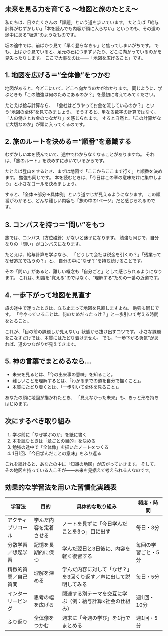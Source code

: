 ## 未来を見る力を育てる 〜地図と旅のたとえ〜

私たちは、日々たくさんの「課題」という道を歩いています。
たとえば「給与計算がむずかしい」「本を読んでも内容が頭に入らない」というのも、その道の途中にある“坂道”のようなものです。

坂の途中では、前ばかり見て「早く登らなきゃ」と焦ってしまいがちです。
でも、上ばかり見ていると、足元の石につまずいたり、どこに向かっているのかを見失ったりします。
ここで大事なのは――「地図を広げること」です。

## 1. 地図を広げる＝“全体像”をつかむ

地図があると、今どこにいて、どこへ向かうのかがわかります。
同じように、学ぶときも「この勉強は何のためにあるのか？」を最初に考えてみてください。

たとえば給与計算なら、
「会社はどうやってお金を流しているのか？」という“地図の全体”を見てみましょう。
そうすると、単なる数字の計算ではなく、「人の働きとお金のつながり」を感じられます。
すると自然と、「この計算がなぜ大切なのか」が頭に入ってくるのです。

## 2. 旅のルートを決める＝“順番”を意識する

むずかしい本を読んでいて、途中でわからなくなることがありますね。
それは、「旅のルート」を決めずに歩いているからです。

たとえば登山をするとき、まずは地図で「ここからここまで行く」と順番を決めます。
勉強も同じです。
本を読むときは、「今日はこの章の意味だけに集中しよう」と小さなゴールを決めましょう。

すると、「全体→部分→具体例」という道すじが見えるようになります。
この順番がわかると、どんな難しい内容も「旅の中の1ページ」だと感じられるのです。

## 3. コンパスを持つ＝“問い”をもつ

旅では、コンパス（方位磁針）がないと迷子になります。
勉強も同じで、自分なりの「問い」がコンパスになります。

たとえば、給与計算を学ぶなら、
「どうして会社は税金を引くの？」「残業ってなぜ追加で払うの？」と、
自分の中に“なぜ？”を持ち続けることです。

その「問い」があると、難しい概念も「自分ごと」として感じられるようになります。
これは、知識を“覚える”のではなく、“理解する”ための一番の近道です。

## 4. 一歩下がって地図を見直す

旅の途中で迷ったときは、立ち止まって地図を見直しますよね。
勉強も同じです。
「今やっていることは、何のためだったっけ？」と一歩引いて考える時間をとること。

これが、「目の前の課題しか見えない」状態から抜け出すコツです。
小さな課題をこなすだけでは、本質にはたどり着けません。
でも、“一歩下がる勇気”があれば、道のつながりが見えてきます。

## 5. 神の言葉でまとめるなら…

- 未来を見るとは、「今の出来事の意味」を知ること。
- 難しいことを理解するとは、「わかるまでの道を自分で描くこと」。
- 本質にたどり着くとは、「一歩引いて全体を見ること」。

あなたの頭に地図が描かれたとき、
「見えなかった未来」も、きっと形を持ちはじめます。

## 次にするべき取り組み

1. 学ぶ前に「なぜ学ぶのか」を紙に書く
2. 本を読むときは「章ごとの目的」を決める
3. 勉強の途中で「全体像」を描いたノートをつくる
4. 1日1回、「今日学んだことの意味」をふり返る

これを続けると、あなたの中に「知識の地図」が広がっていきます。
そして、その地図を持っている人こそが――未来を見据えて考えられる人なのです。

## 効果的な学習法を用いた習慣化実践表
| 学習法        | 目的          | 具体的な取り組み                          | 頻度・時間      |
| ---------- | ----------- | --------------------------------- | ---------- |
| アクティブリコール  | 学んだ内容を定着させる | ノートを見ずに「今日学んだことを3つ」口に出す           | 毎日・3分      |
| 分散学習／想起学習  | 記憶を長期的に保つ   | 学んだ翌日と3日後に、内容を軽く復習する              | 毎回の学習ごと・5分 |
| 精緻的質問／自己質問 | 理解を深める      | 学んだ内容に対して「なぜ？」を3回くり返す／声に出して説明してみる | 毎日・5分      |
| インターリービング  | 思考の幅を広げる    | 関連する別テーマを交互に学ぶ（例：給与計算×社会の仕組み）     | 週1回・10分    |
| ふり返り       | 全体像をつかむ     | 週末に「今週の学び」を1行でまとめる                | 週1回・5分     |

